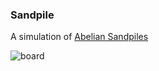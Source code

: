 ### Sandpile

A simulation of [Abelian Sandpiles](https://en.wikipedia.org/wiki/Abelian_sandpile_model)

![board](https://user-images.githubusercontent.com/238952/119744997-3c6cd980-be5b-11eb-877f-f688d10d9f41.png)
